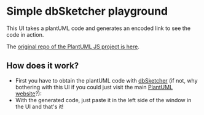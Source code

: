 # Simple dbSketcher playground
This UI takes a plantUML code and generates an encoded link to see the code in action.

The [original repo of the PlantUML JS project is here](https://github.com/plantuml/plantuml-core/).

## How does it work?

  * First you have to obtain the plantUML code with [dbSketcher](https://github.com/matteemol/dbSketcher/) (if not, why bothering with this UI if you could just  visit the main [PlantUML website](https://www.plantuml.com/plantuml/uml/)?):
  * With the generated code, just paste it in the left side of the window in the UI and that's it!